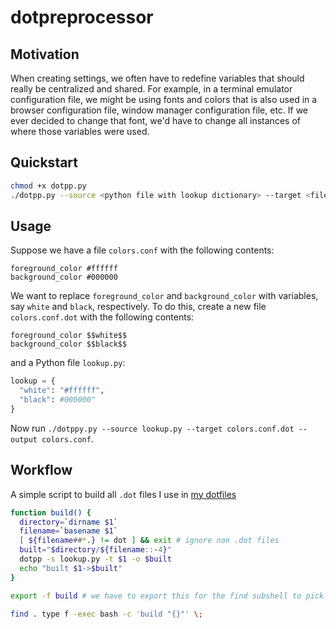 # dotpreprocessor

## Motivation
When creating settings, we often have to redefine variables that should really be centralized and shared. For example, in a terminal emulator configuration file, we might be using fonts and colors that is also used in a browser configuration file, window manager configuration file, etc. If we ever decided to change that font, we'd have to change all instances of where those variables were used.

## Quickstart
```sh
chmod +x dotpp.py
./dotpp.py --source <python file with lookup dictionary> --target <file to be preprocessed>
```

## Usage
Suppose we have a file `colors.conf` with the following contents:
```
foreground_color #ffffff
background_color #000000
```
We want to replace `foreground_color` and `background_color` with variables, say `white` and `black`, respectively. To do this, create a new file `colors.conf.dot` with the following contents:
```
foreground_color $$white$$
background_color $$black$$
```
and a Python file `lookup.py`:
```py
lookup = {
  "white": "#ffffff",
  "black": #000000"
}
```
Now run `./dotppy.py --source lookup.py --target colors.conf.dot --output colors.conf`.

## Workflow
A simple script to build all `.dot` files I use in [my dotfiles](https://github.com/tonyd33/dotfiles)
```sh
function build() {
  directory=`dirname $1`
  filename=`basename $1`
  [ ${filename##*.} != dot ] && exit # ignore non .dot files
  built="$directory/${filename::-4}"
  dotpp -s lookup.py -t $1 -o $built
  echo "built $1->$built"
}

export -f build # we have to export this for the find subshell to pick it up

find . type f -exec bash -c 'build "{}"' \;
```
